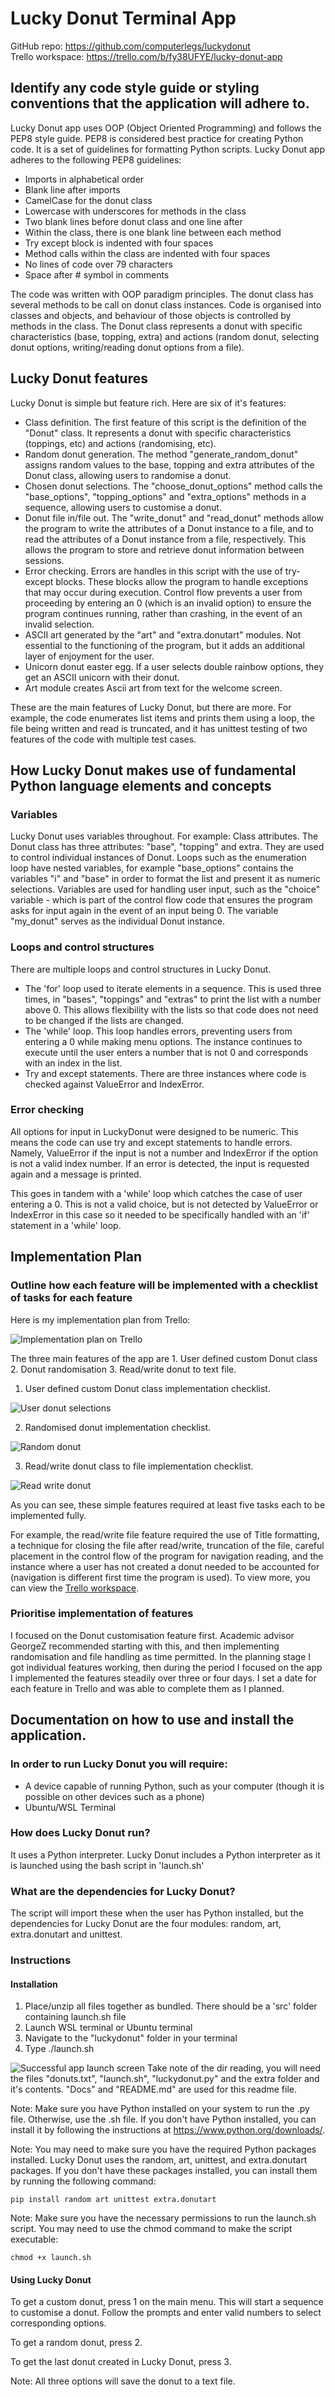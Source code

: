 # Lucky Donut Terminal App

GitHub repo: https://github.com/computerlegs/luckydonut  
Trello workspace: https://trello.com/b/fy38UFYE/lucky-donut-app  

## Identify any code style guide or styling conventions that the application will adhere to.

Lucky Donut app uses OOP (Object Oriented Programming) and follows the PEP8 style guide. PEP8 is considered best practice for creating Python code. It is a set of guidelines for formatting Python scripts. Lucky Donut app adheres to the following PEP8 guidelines:

-  Imports in alphabetical order
-  Blank line after imports
-  CamelCase for the donut class
-  Lowercase with underscores for methods in the class
-  Two blank lines before donut class and one line after
-  Within the class, there is one blank line between each method
-  Try except block is indented with four spaces
-  Method calls within the class are indented with four spaces
-  No lines of code over 79 characters
-  Space after # symbol in comments

The code was written with OOP paradigm principles. The donut class has several methods to be call on donut class instances. Code is organised into classes and objects, and behaviour of those objects is controlled by methods in the class. The Donut class represents a donut with specific characteristics (base, topping, extra) and actions (random donut, selecting donut options, writing/reading donut options from a file).

## Lucky Donut features

Lucky Donut is simple but feature rich. Here are six of it's features:

- Class definition. The first feature of this script is the definition of the "Donut" class. It represents a donut with specific characteristics (toppings, etc) and actions (randomising, etc).
- Random donut generation. The method "generate_random_donut" assigns random values to the base, topping and extra attributes of the Donut class, allowing users to randomise a donut.
- Chosen donut selections. The "choose_donut_options" method calls the "base_options", "topping_options" and "extra_options" methods in a sequence, allowing users to customise a donut.
- Donut file in/file out. The "write_donut" and "read_donut" methods allow the program to write the attributes of a Donut instance to a file, and to read the attributes of a Donut instance from a file, respectively. This allows the program to store and retrieve donut information between sessions.
- Error checking. Errors are handles in this script with the use of try-except blocks. These blocks allow the program to handle exceptions that may occur during execution. Control flow prevents a user from proceeding by entering an 0 (which is an invalid option) to ensure the program continues running, rather than crashing, in the event of an invalid selection.
- ASCII art generated by the "art" and "extra.donutart" modules. Not essential to the functioning of the program, but it adds an additional layer of enjoyment for the user.
- Unicorn donut easter egg. If a user selects double rainbow options, they get an ASCII unicorn with their donut.
- Art module creates Ascii art from text for the welcome screen.

These are the main features of Lucky Donut, but there are more. For example, the code enumerates list items and prints them using a loop, the file being written and read is truncated, and it has unittest testing of two features of the code with multiple test cases.

## How Lucky Donut makes use of fundamental Python language elements and concepts  

### Variables  

Lucky Donut uses variables throughout. For example: Class attributes. The Donut class has three attributes: "base", "topping" and extra. They are used to control individual instances of Donut.
Loops such as the enumeration loop have nested variables, for example "base_options" contains the variables "i" and "base" in order to format the list and present it as numeric selections.
Variables are used for handling user input, such as the "choice" variable - which is part of the control flow code that ensures the program asks for input again in the event of an input being 0.
The variable "my_donut" serves as the individual Donut instance.   

### Loops and control structures  

There are multiple loops and control structures in Lucky Donut.

- The 'for' loop used to iterate elements in a sequence. This is used three times, in "bases", "toppings" and "extras" to print the list with a number above 0. This allows flexibility with the lists so that code does not need to be changed if the lists are changed.
- The 'while' loop. This loop handles errors, preventing users from entering a 0 while making menu options. The instance continues to execute until the user enters a number that is not 0 and corresponds with an index in the list. 
- Try and except statements. There are three instances where code is checked against ValueError and IndexError.  

### Error checking  

All options for input in LuckyDonut were designed to be numeric. This means the code can use try and except statements to handle errors. Namely, ValueError if the input is not a number and IndexError if the option is not a valid index number. If an error is detected, the input is requested again and a message is printed. 

This goes in tandem with a 'while' loop which catches the case of user entering a 0. This is not a valid choice, but is not detected by ValueError or IndexError in this case so it needed to be specifically handled with an 'if' statement in a 'while' loop.

## Implementation Plan

### Outline how each feature will be implemented with a checklist of tasks for each feature

Here is my implementation plan from Trello:

 ![Implementation plan on Trello](.\docs\implementation-plan.PNG) 

 The three main features of the app are 1. User defined custom Donut class 2. Donut randomisation 3. Read/write donut to text file.

1. User defined custom Donut class implementation checklist.

  ![User donut selections](.\docs\donut-class.PNG)   

2. Randomised donut implementation checklist.

  ![Random donut](.\docs\random-donut.PNG) 

3. Read/write donut class to file implementation checklist.

  ![Read write donut](.\docs\read_write_donut.PNG) 

As you can see, these simple features required at least five tasks each to be implemented fully. 

For example, the read/write file feature required the use of Title formatting, a technique for closing the file after read/write, truncation of the file, careful placement in the control flow of the program for navigation reading, and the instance where a user has not created a donut needed to be accounted for (navigation is different first time the program is used). To view more, you can view the [Trello workspace](https://trello.com/b/fy38UFYE/lucky-donut-app).

### Prioritise implementation of features  

I focused on the Donut customisation feature first. Academic advisor GeorgeZ recommended starting with this, and then implementing randomisation and file handling as time permitted. In the planning stage I got individual features working, then during the period I focused on the app I implemented the features steadily over three or four days. I set a date for each feature in Trello and was able to complete them as I planned.

## Documentation on how to use and install the application.

### In order to run Lucky Donut you will require:

-  A device capable of running Python, such as your computer (though it is possible on other devices such as a phone)
-  Ubuntu/WSL Terminal

### How does Lucky Donut run?

It uses a Python interpreter. Lucky Donut includes a Python interpreter as it is launched using the bash script in 'launch.sh'

### What are the dependencies for Lucky Donut?

The script will import these when the user has Python installed, but the dependencies for Lucky Donut are the four modules: random, art, extra.donutart and unittest.

### Instructions

#### Installation

1. Place/unzip all files together as bundled. There should be a 'src' folder containing launch.sh file
1. Launch WSL terminal or Ubuntu terminal
2. Navigate to the "luckydonut" folder in your terminal
3. Type ./launch.sh

 ![Successful app launch screen](.\docs\how-to.PNG) 
 Take note of the dir reading, you will need the files "donuts.txt", "launch.sh", "luckydonut.py" and the extra folder and it's contents. "Docs" and "README.md" are used for this readme file.

 Note: Make sure you have Python installed on your system to run the .py file. Otherwise, use the .sh file. If you don't have Python installed, you can install it by following the instructions at https://www.python.org/downloads/.

 Note: You may need to make sure you have the required Python packages installed. Lucky Donut uses the random, art, unittest, and extra.donutart packages. If you don't have these packages installed, you can install them by running the following command:

 ```
 pip install random art unittest extra.donutart
 ```

 Note: Make sure you have the necessary permissions to run the launch.sh script. You may need to use the chmod command to make the script executable:

 ```
 chmod +x launch.sh
 ```

#### Using Lucky Donut 

To get a custom donut, press 1 on the main menu. This will start a sequence to customise a donut. Follow the prompts and enter valid numbers to select corresponding options.

To get a random donut, press 2. 

To get the last donut created in Lucky Donut, press 3.

Note: All three options will save the donut to a text file.